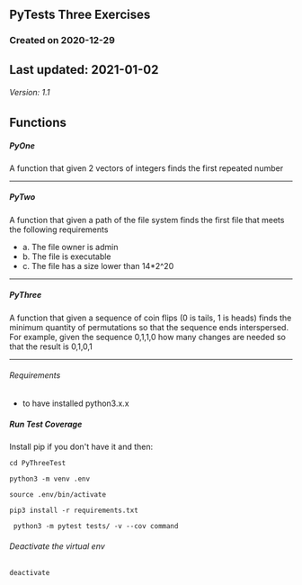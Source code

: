 ## PyTests Three Exercises
### Created on 2020-12-29
## Last updated: 2021-01-02
###### Version: 1.1 

## Functions
##### PyOne
A function that given 2 vectors of integers finds the first repeated number

----
##### PyTwo
A function that given a path of the file system finds the first file that meets the
following requirements
- a. The file owner is admin
- b. The file is executable
- c. The file has a size lower than 14*2^20
------------

##### PyThree


A function that given a sequence of coin flips (0 is tails, 1 is heads) finds the
minimum quantity of permutations so that the sequence ends interspersed. 
For example, given the sequence 0,1,1,0 
how many changes are needed so that the result is 0,1,0,1

----

###### Requirements
 - to have installed python3.x.x

##### Run Test Coverage
 Install pip if you don't have it  and then:
 
`cd PyThreeTest`

`python3 -m venv .env`

`source .env/bin/activate`

`pip3 install -r requirements.txt`
 
` python3 -m pytest tests/ -v --cov command`

###### Deactivate the virtual env

`deactivate`

